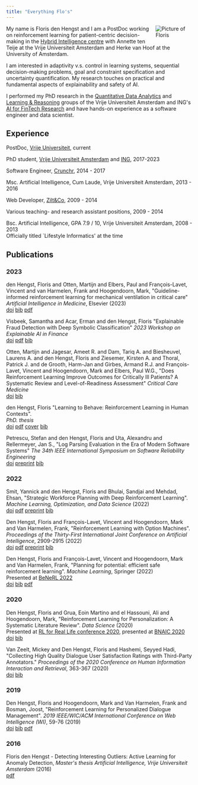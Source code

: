 ```yaml
---
title: "Everything Flo's"
---
```


<img src="/imgs/flopic.jpg" style="max-width:20%;min-width:40px;float:right;padding:0 0 1em 1em;" alt="Picture of Floris" />

My name is Floris den Hengst and I am a PostDoc working on reinforcement
learning for patient-centric decision-making in the [Hybrid Intelligence
centre](https://www.hybrid-intelligence-centre.nl/) with Annette ten Teije at
the Vrije Universiteit Amsterdam and Herke van Hoof at the University of
Amsterdam.

I am interested in adaptivity v.s. control in learning systems, sequential
decision-making problems, goal and constraint specification and uncertainty
quantification. My research touches on practical and fundamental aspects of
explainability and safety of AI.

I performed my PhD research in the [Quantitative Data
Analytics](https://www.qda.cs.vu.nl) and [Learning &
Reasoning](https://lr.cs.vu.nl/) groups of the Vrije Universiteit Amsterdam and
ING's [AI for FinTech Research](https://se.ewi.tudelft.nl/ai4fintech/) and have
hands-on experience as a software engineer and data scientist.


## Experience
PostDoc, [Vrije Universiteit](https://lr.cs.vu.nl/), current

PhD student, [Vrije Universiteit
Amsterdam](https://vu-qda.github.io/projects/constrained-rl-in-regulated-domains/) and [ING](https://icai.ai/ai-for-fintech-lab/), 2017-2023

Software Engineer, [Crunchr](https://www.crunchrapps.com), 2014 - 2017

Msc. Artificial Intelligence, Cum Laude, Vrije Universiteit Amsterdam, 2013 - 2016

Web Developer, [Zilt&Co](https://www.ziltenco.nl), 2009 - 2014

Various teaching- and research assistant positions, 2009 - 2014

Bsc. Artificial Intelligence, GPA 7.9 / 10, Vrije Universiteit Amsterdam, 2008 - 2013   
  Officially titled `Lifestyle Informatics' at the time

## Publications
### 2023
den Hengst, Floris and Otten, Martijn and Elbers, Paul and François-Lavet, Vincent and van
Harmelen, Frank and Hoogendoorn, Mark,
"Guideline-informed reinforcement learning for mechanical ventilation in critical care"
*Artificial Intelligence in Medicine*, Elsevier (2023)  
[doi](https://doi.org/10.1016/j.artmed.2023.102742) [bib](/publications/aime23.bib)
[pdf](https://www.sciencedirect.com/science/article/pii/S0933365723002567/pdfft?md5=fcce32911bca701fa3b48382e4c2b4a7&pid=1-s2.0-S0933365723002567-main.pdf)

Visbeek, Samantha and Acar, Erman and den Hengst, Floris
"Explainable Fraud Detection with Deep Symbolic Classification"
*2023 Workshop on Explainable AI in Finance*  
[doi](https://doi.org/10.48550/arXiv.2312.00586) [pdf](/publications/xaifin23.pdf) [bib](/publications/xaifin23.bib)

Otten, Martijn and Jagesar, Ameet R. and Dam, Tariq A. and Biesheuvel, Laurens A. and den Hengst, Floris and Ziesemer, Kirsten A. and Thoral, Patrick J. and de Grooth, Harm-Jan and Girbes, Armand R.J. and François-Lavet, Vincent and Hoogendoorn, Mark and Elbers, Paul W.G.,
"Does Reinforcement Learning Improve Outcomes for Critically Ill Patients? A Systematic Review and Level-of-Readiness Assessment"
*Critical Care Medicine*  
[doi](https://doi.org/10.1097/CCM.0000000000006100) [bib](/publications/critcare2023.bib)

den Hengst, Floris
"Learning to Behave: Reinforcement Learning in Human Contexts".  
*PhD. thesis*  
[doi](https://doi.org/10.5463/thesis.390) [pdf](/publications/phdthesis-digital.pdf) [cover](/publications/phdthesis-cover.pdf) [bib](/publications/phdthesis.bib) 

Petrescu, Stefan and den Hengst, Floris and Uta, Alexandru and Rellermeyer, Jan S.,
"Log Parsing Evaluation in the Era of Modern Software Systems"
*The 34th IEEE International Symposium on Software Reliability Engineering*  
[doi](https://doi.org/10.1109/ISSRE59848.2023.00019) [preprint](https://arxiv.org/abs/2308.09003) [bib](/publications/petrescu2023log.bib)

### 2022
Smit, Yannick and den Hengst, Floris and Bhulai, Sandjai and Mehdad, Ehsan,
"Strategic Workforce Planning with Deep Reinforcement Learning".
*Machine Learning, Optimization, and Data Science* (2022)  
[doi](https://doi.org/10.1007/978-3-031-25891-6_9) [pdf](https://link.springer.com/content/pdf/10.1007/978-3-031-25891-6_9.pdf?pdf=inline%20link) [preprint](/publications/Workforce_Planning_with_Deep_Reinforcement_Learning__preprint_.pdf) [bib](/publications/lod22.bib)

Den Hengst, Floris and François-Lavet, Vincent and Hoogendoorn, Mark and Van Harmelen, Frank,
"Reinforcement Learning with Option Machines".
*Proceedings of the Thirty-First International Joint Conference on Artificial Intelligence*, 2909-2915 (2022)  
[doi](https://doi.org/10.24963/ijcai.2022/403) [pdf](https://www.ijcai.org/proceedings/2022/0403.pdf) [preprint](/publications/ijcai22-option-machines.pdf) [bib](/publications/ijcai22.bib)

Den Hengst, Floris and François-Lavet, Vincent and Hoogendoorn, Mark and Van Harmelen, Frank,
"Planning for potential: efficient safe reinforcement learning".
*Machine Learning*, Springer (2022)  
Presented at [BeNeRL 2022](https://rlg.liacs.nl/benerl-2022)  
[doi](https://doi.org/10.1007/s10994-022-06143-6) [bib](/publications/mlj22.bib) [pdf](https://link.springer.com/content/pdf/10.1007/s10994-022-06143-6.pdf)

### 2020
Den Hengst, Floris and Grua, Eoin Martino and el Hassouni, Ali and Hoogendoorn, Mark,
"Reinforcement Learning for Personalization: A Systematic Literature Review".
*Data Science* (2020)  
Presented at [RL for Real Life conference 2020](https://sites.google.com/view/RL4RealLife), presented at [BNAIC 2020](https://bnaic.liacs.leidenuniv.nl/)  
[doi](https://doi.org/10.3233/DS-200028) [bib](/publications/rl4personalization.bib)

Van Zeelt, Mickey and Den Hengst, Floris and Hashemi, Seyyed Hadi,
"Collecting High Quality Dialogue User Satisfaction Ratings with Third-Party Annotators."
*Proceedings of the 2020 Conference on Human Information Interaction and Retrieval*,
363-367 (2020)  
[doi](https://doi.org/10.1145/3343413.3377998) [bib](/publications/van2020collecting.bib) 

### 2019
Den Hengst, Floris and Hoogendoorn, Mark and Van Harmelen, Frank and Bosman, Joost,
"Reinforcement Learning for Personalized Dialogue Management". *2019 IEEE/WIC/ACM International
Conference on Web Intelligence (WI)*, 59-76 (2019)  
[doi](https://doi.org/10.1145/3350546.3352501) [bib](/publications/wi19.bib) [pdf](/publications/wi19.pdf) 

### 2016
Floris den Hengst - Detecting Interesting Outliers: Active Learning for Anomaly Detection,
_Master's thesis Artificial Intelligence, Vrije Universiteit Amsterdam_ (2016)   
[pdf](publications/masterthesis_floris_den_hengst.pdf) 

